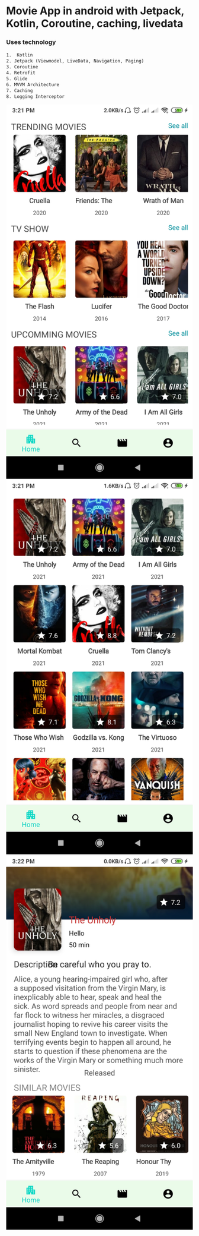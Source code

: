 # Movie App in android with Jetpack, Kotlin, Coroutine, caching, livedata

### Uses technology

    1.  Kotlin
    2. Jetpack (Viewmodel, LiveData, Navigation, Paging)
    3. Coroutine
    4. Retrofit
    5. Glide
    6. MVVM Architecture
    7. Caching
    8. Logging Interceptor

![screenshot-1](screenshots/s1.jpg)
![screenshot-1](screenshots/s2.jpg)
![screenshot-1](screenshots/s3.jpg)
